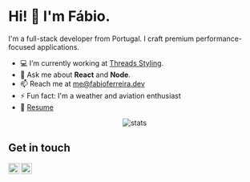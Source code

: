 # Hi! :wave: I'm Fábio.

I'm a full-stack developer from Portugal.
I craft premium performance-focused applications.

- :computer: I’m currently working at [Threads Styling](https://github.com/threadsstyling).
- :speech_balloon: Ask me about **React** and **Node**.
- :mailbox: Reach me at me@fabioferreira.dev
- ⚡ Fun fact: I'm a weather and aviation enthusiast
- :page_facing_up: [Resume](https://fabioferreira.dev/resume.pdf)

<p align="center">
  <img src="https://streak-stats.demolab.com/?user=fabiofcferreira&theme=radical" alt="stats" />
</p>

## Get in touch
<a href="https://t.me/fabiofcferreira">
  <img align="left" alt="My Telegram" width="22px" src="https://cdn.jsdelivr.net/npm/simple-icons@v3/icons/telegram.svg" />
</a>

<a href="https://www.instagram.com/fabiofcferreira/">
  <img align="left" alt="My Instagram" width="22px" src="https://cdn.jsdelivr.net/npm/simple-icons@v3/icons/instagram.svg" />
</a>

